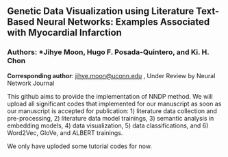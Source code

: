 ## **Genetic Data Visualization using Literature Text-Based Neural Networks: Examples Associated with Myocardial Infarction**
### Authors: *Jihye Moon, Hugo F. Posada-Quintero, and Ki. H. Chon 
**Corresponding author**: jihye.moon@uconn.edu ,
Under Review by Neural Network Journal

This github aims to provide the implementation of NNDP method. We will upload all significant codes that implemented for our manuscript as soon as our manuscript is accepted for publication: 1) literature data collection and pre-processing, 2) literature data model trainings, 3) semantic analysis in embedding models, 4) data visualization,  5) data classifications, and 6) Word2Vec, GloVe, and ALBERT trainings.

We only have uploded some tutorial codes for now. 
